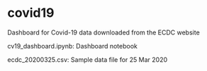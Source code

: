 # covid19
Dashboard for Covid-19 data downloaded from the ECDC website

cv19_dashboard.ipynb: Dashboard notebook

ecdc_20200325.csv: Sample data file for 25 Mar 2020


